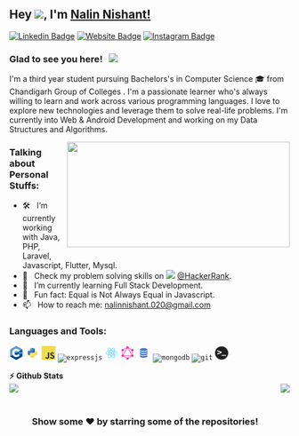 ## Hey <img src="https://emojis.slackmojis.com/emojis/images/1531849430/4246/blob-sunglasses.gif?1531849430" width="30"/>, I'm [Nalin Nishant!](https://github.com/nalin88/)

[![Linkedin Badge](https://img.shields.io/badge/-LinkedIn-0e76a8?style=flat-square&logo=Linkedin&logoColor=white)](https://www.linkedin.com/in/nalin-nishant/)
[![Website Badge](https://img.shields.io/badge/Website-3b5998?style=flat-square&logo=google-chrome&logoColor=white)](https://igsavers.com)
[![Instagram Badge](https://img.shields.io/badge/-Instagram-e4405f?style=flat-square&logo=Instagram&logoColor=white)](https://instagram.com/its._nalin_)

### Glad to see you here! &nbsp; ![](https://visitor-badge.glitch.me/badge?page_id=nalin88.visitor-badge&style=flat-square&color=0088cc)

I'm a third year student pursuing Bachelors's in Computer Science 🎓 from Chandigarh Group of Colleges . I'm a passionate learner who's always willing to learn and work across various programming languages. I love to explore new technologies and leverage them to solve real-life problems. I'm currently into Web & Android Development and working on my Data Structures and Algorithms.

<img align="right" height="190" width="400" alt="" src="https://kcitcomputersolutions.com/wp-content/uploads/2020/06/website.gif" />

### Talking about Personal Stuffs:

- 🛠 &nbsp; I’m currently working with Java, PHP, Laravel, <br /> Javascript, Flutter, Mysql.
- <g-emoji class="g-emoji" alias="1st_place_medal" fallback-src="https://github.githubassets.com/images/icons/emoji/unicode/1f947.png">🥇</g-emoji> &nbsp; Check my problem solving skills on <code><a target="_blank" rel="noopener noreferrer" href="https://www.hackerrank.com/nalinnishant_020"><img src="https://hrcdn.net/community-frontend/assets/favicon-ddc852f75a.png" style="max-width:100%;" height="20"></a></code> <a target="_blank" href="https://www.hackerrank.com/nalinnishant_020" rel="nofollow">@HackerRank</a>.
- 🚀 &nbsp; I’m currently learning Full Stack Development.
- 👾 &nbsp; Fun fact: Equal is Not Always Equal in Javascript.
- 📫 &nbsp; How to reach me: nalinnishant.020@gmail.com


### Languages and Tools:

<code><img height="25" src="https://raw.githubusercontent.com/github/explore/80688e429a7d4ef2fca1e82350fe8e3517d3494d/topics/cpp/cpp.png" alt="cpp"></code>
<code><img height="25" src="https://raw.githubusercontent.com/github/explore/80688e429a7d4ef2fca1e82350fe8e3517d3494d/topics/python/python.png" alt="python"></code>
<code><img height="25" src="https://raw.githubusercontent.com/github/explore/80688e429a7d4ef2fca1e82350fe8e3517d3494d/topics/javascript/javascript.png" alt="javascript"></code>
<code><img height="25" src="https://devicons.github.io/devicon/devicon.git/icons/express/express-original.svg" alt="expressjs"></code>
<code><img height="25" src="https://raw.githubusercontent.com/github/explore/80688e429a7d4ef2fca1e82350fe8e3517d3494d/topics/react/react.png" alt="react"></code>
<code><img height="25" src="https://raw.githubusercontent.com/github/explore/80688e429a7d4ef2fca1e82350fe8e3517d3494d/topics/graphql/graphql.png" alt="graphql"></code>
<code><img height="25" src="https://raw.githubusercontent.com/github/explore/80688e429a7d4ef2fca1e82350fe8e3517d3494d/topics/sql/sql.png" alt="sql"></code>
<code><img height="25" src="https://encrypted-tbn0.gstatic.com/images?q=tbn%3AANd9GcSTTzPAw-55ssm1Im594xYZ9eRQu2JylrkYLg&usqp=CAU" alt="mongodb"></code>
<code><img height="25" src="https://devicons.github.io/devicon/devicon.git/icons/git/git-original.svg" alt="git"></code>
<code><img height="25" src="https://raw.githubusercontent.com/github/explore/80688e429a7d4ef2fca1e82350fe8e3517d3494d/topics/terminal/terminal.png" alt="terminal"></code>

<!--
<code><img height="25" src="https://raw.githubusercontent.com/github/explore/80688e429a7d4ef2fca1e82350fe8e3517d3494d/topics/sass/sass.png" alt="sass"></code>
-->


  <summary><b>⚡ Github Stats</b></summary>

<img align="right" height="180em" src="https://github-readme-stats.vercel.app/api?username=nalin88&show_icons=true&hide_border=true" />
<img height="180em" src="https://github-readme-stats.vercel.app/api/top-langs/?username=nalin88&exclude_repo=KNN-Image-Classification&show_icons=true&hide_border=true&layout=compact&langs_count=8"/>



#

<div align="center">

### Show some ❤️ by starring some of the repositories!

</div>
